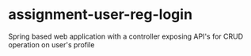 # assignment-user-reg-login
Spring based web application with a controller exposing API's for CRUD operation on user's profile
